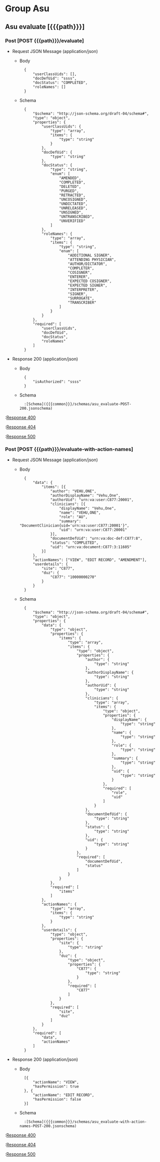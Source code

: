 # Group Asu

## Asu evaluate [{{{path}}}]

### Post [POST {{{path}}}/evaluate]

+ Request JSON Message (application/json)

    + Body

            {
                "userClassUids": [],
                "docDefUid": "ssss",
                "docStatus": "COMPLETED",
                "roleNames": []
            }

    + Schema

            {
                "$schema": "http://json-schema.org/draft-04/schema#",
                "type": "object",
                "properties": {
                    "userClassUids": {
                        "type": "array",
                        "items": {
                            "type": "string"
                        }
                    },
                    "docDefUid": {
                        "type": "string"
                    },
                    "docStatus": {
                        "type": "string",
                        "enum": [
                            "AMENDED",
                            "COMPLETED",
                            "DELETED",
                            "PURGED",
                            "RETRACTED",
                            "UNCOSIGNED",
                            "UNDICTATED",
                            "UNRELEASED",
                            "UNSIGNED",
                            "UNTRANSCRIBED",
                            "UNVERIFIED"
                        ]
                    },
                    "roleNames": {
                        "type": "array",
                        "items": {
                            "type": "string",
                            "enum": [
                                "ADDITIONAL SIGNER",
                                "ATTENDING PHYSICIAN",
                                "AUTHOR/DICTATOR",
                                "COMPLETER",
                                "COSIGNER",
                                "ENTERER",
                                "EXPECTED COSIGNER",
                                "EXPECTED SIGNER",
                                "INTERPRETER",
                                "SIGNER",
                                "SURROGATE",
                                "TRANSCRIBER"
                            ]
                        }
                    }
                },
                "required": [
                    "userClassUids",
                    "docDefUid",
                    "docStatus",
                    "roleNames"
                ]
            }

+ Response 200 (application/json)

    + Body

            {
                "isAuthorized": "ssss"
            }

    + Schema

            :[Schema]({{{common}}}/schemas/asu_evaluate-POST-200.jsonschema)

:[Response 400]({{{common}}}/responses/400.md)

:[Response 404]({{{common}}}/responses/404.md)

:[Response 500]({{{common}}}/responses/500.md)


### Post [POST {{{path}}}/evaluate-with-action-names]

+ Request JSON Message (application/json)

    + Body

            {
                "data": {
                    "items": [{
                        "author": "VEHU,ONE",
                        "authorDisplayName": "Vehu,One",
                        "authorUid": "urn:va:user:C877:20001",
                        "clinicians": [{
                            "displayName": "Vehu,One",
                            "name": "VEHU,ONE",
                            "role": "AU",
                            "summary": "DocumentClinician{uid='urn:va:user:C877:20001'}",
                            "uid": "urn:va:user:C877:20001"
                        }],
                        "documentDefUid": "urn:va:doc-def:C877:8",
                        "status": "COMPLETED",
                        "uid": "urn:va:document:C877:3:11605"
                    }]
                },
                "actionNames": ["VIEW", "EDIT RECORD", "AMENDMENT"],
                "userdetails": {
                    "site": "C877",
                    "duz": {
                        "C877": "10000000270"
                    }
                }
            }

    + Schema

            {
                "$schema": "http://json-schema.org/draft-04/schema#",
                "type": "object",
                "properties": {
                    "data": {
                        "type": "object",
                        "properties": {
                            "items": {
                                "type": "array",
                                "items": {
                                    "type": "object",
                                    "properties": {
                                        "author": {
                                            "type": "string"
                                        },
                                        "authorDisplayName": {
                                            "type": "string"
                                        },
                                        "authorUid": {
                                            "type": "string"
                                        },
                                        "clinicians": {
                                            "type": "array",
                                            "items": {
                                                "type": "object",
                                                "properties": {
                                                    "displayName": {
                                                        "type": "string"
                                                    },
                                                    "name": {
                                                        "type": "string"
                                                    },
                                                    "role": {
                                                        "type": "string"
                                                    },
                                                    "summary": {
                                                        "type": "string"
                                                    },
                                                    "uid": {
                                                        "type": "string"
                                                    }
                                                },
                                                "required": [
                                                    "role",
                                                    "uid"
                                                ]
                                            }
                                        },
                                        "documentDefUid": {
                                            "type": "string"
                                        },
                                        "status": {
                                            "type": "string"
                                        },
                                        "uid": {
                                            "type": "string"
                                        }
                                    },
                                    "required": [
                                        "documentDefUid",
                                        "status"
                                    ]
                                }
                            }
                        },
                        "required": [
                            "items"
                        ]
                    },
                    "actionNames": {
                        "type": "array",
                        "items": {
                            "type": "string"
                        }
                    },
                    "userdetails": {
                        "type": "object",
                        "properties": {
                            "site": {
                                "type": "string"
                            },
                            "duz": {
                                "type": "object",
                                "properties": {
                                    "C877": {
                                        "type": "string"
                                    }
                                },
                                "required": [
                                    "C877"
                                ]
                            }
                        },
                        "required": [
                            "site",
                            "duz"
                        ]
                    }
                },
                "required": [
                    "data",
                    "actionNames"
                ]
            }

+ Response 200 (application/json)

    + Body

            [{
                "actionName": "VIEW",
                "hasPermission": true
            }, {
                "actionName": "EDIT RECORD",
                "hasPermission": false
            }]

    + Schema

            :[Schema]({{{common}}}/schemas/asu_evaluate-with-action-names-POST-200.jsonschema)

:[Response 400]({{{common}}}/responses/400.md)

:[Response 404]({{{common}}}/responses/404.md)

:[Response 500]({{{common}}}/responses/500.md)
